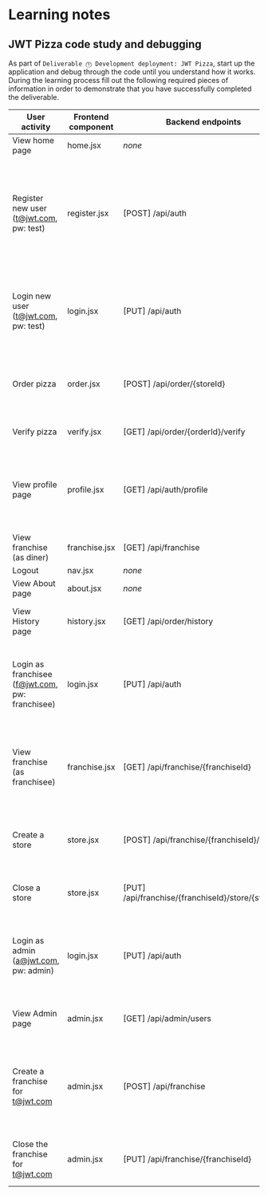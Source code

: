 # Learning notes

## JWT Pizza code study and debugging

As part of `Deliverable ⓵ Development deployment: JWT Pizza`, start up the application and debug through the code until you understand how it works. During the learning process fill out the following required pieces of information in order to demonstrate that you have successfully completed the deliverable.

| User activity | Frontend component | Backend endpoints | Database SQL |
| --- | --- | --- | --- |
| View home page | home.jsx | *none* | *none* |
| Register new user (t@jwt.com, pw: test) | register.jsx | [POST] /api/auth | INSERT INTO user (name, email, password) VALUES (?, ?, ?); INSERT INTO userRole (userId, role, objectId) VALUES (?, ?, ?) |
| Login new user (t@jwt.com, pw: test) | login.jsx | [PUT] /api/auth | SELECT * FROM user WHERE email = ?; SELECT role, objectId FROM userRole WHERE userId = ? |
| Order pizza | order.jsx | [POST] /api/order/{storeId} | INSERT INTO orders (userId, storeId, menuId, price) VALUES (?, ?, ?, ?) |
| Verify pizza | verify.jsx | [GET] /api/order/{orderId}/verify | SELECT * FROM orders WHERE id = ? |
| View profile page | profile.jsx | [GET] /api/auth/profile | SELECT * FROM user WHERE id = ?; SELECT role, objectId FROM userRole WHERE userId = ? |
| View franchise (as diner) | franchise.jsx | [GET] /api/franchise | SELECT * FROM franchise |
| Logout | nav.jsx | *none* | *none* |
| View About page | about.jsx | *none* | *none* |
| View History page | history.jsx | [GET] /api/order/history | SELECT * FROM orders WHERE userId = ? |
| Login as franchisee (f@jwt.com, pw: franchisee) | login.jsx | [PUT] /api/auth | SELECT * FROM user WHERE email = ?; SELECT role, objectId FROM userRole WHERE userId = ? |
| View franchise (as franchisee) | franchise.jsx | [GET] /api/franchise/{franchiseId} | SELECT * FROM franchise WHERE id = ?; SELECT * FROM store WHERE franchiseId = ? |
| Create a store | store.jsx | [POST] /api/franchise/{franchiseId}/store | INSERT INTO store (franchiseId, name, status) VALUES (?, ?, 'open') |
| Close a store | store.jsx | [PUT] /api/franchise/{franchiseId}/store/{storeId} | UPDATE store SET status = 'closed' WHERE id = ? |
| Login as admin (a@jwt.com, pw: admin) | login.jsx | [PUT] /api/auth | SELECT * FROM user WHERE email = ?; SELECT role, objectId FROM userRole WHERE userId = ? |
| View Admin page | admin.jsx | [GET] /api/admin/users | SELECT * FROM user; SELECT * FROM userRole |
| Create a franchise for t@jwt.com | admin.jsx | [POST] /api/franchise | INSERT INTO franchise (name) VALUES (?); INSERT INTO franchiseAdmin (franchiseId, userId) VALUES (?, ?) |
| Close the franchise for t@jwt.com | admin.jsx | [PUT] /api/franchise/{franchiseId} | UPDATE franchise SET status = 'closed' WHERE id = ? |
